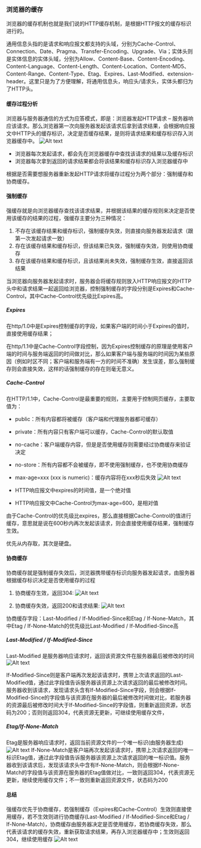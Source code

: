 ### 浏览器的缓存
浏览器的缓存机制也就是我们说的HTTP缓存机制，是根据HTTP报文的缓存标识进行的。

通用信息头指的是请求和响应报文都支持的头域，分别为Cache-Control、Connection、Date、Pragma、Transfer-Encoding、Upgrade、Via；实体头则是实体信息的实体头域，分别为Allow、Content-Base、Content-Encoding、Content-Language、Content-Length、Content-Location、Content-MD5、Content-Range、Content-Type、Etag、Expires、Last-Modified、extension-header。这里只是为了方便理解，将通用信息头，响应头/请求头，实体头都归为了HTTP头。

#### 缓存过程分析
浏览器与服务器通信的方式为应答模式，即是：浏览器发起HTTP请求 – 服务器响应该请求。那么浏览器第一次向服务器发起该请求后拿到请求结果，会根据响应报文中HTTP头的缓存标识，决定是否缓存结果，是则将请求结果和缓存标识存入浏览器缓存中。
![Alt text](image-3.png)

- 浏览器每次发起请求，都会先在浏览器缓存中查找该请求的结果以及缓存标识
- 浏览器每次拿到返回的请求结果都会将该结果和缓存标识存入浏览器缓存中

根据是否需要想服务器重新发起HTTP请求将缓存过程分为两个部分：强制缓存和协商缓存。

#### 强制缓存
强缓存就是向浏览器缓存查找该请求结果，并根据该结果的缓存规则来决定是否使用该缓存的结果的过程，强缓存主要分为三种情况：
 1. 不存在该缓存结果和缓存标识，强制缓存失效，则直接向服务器发起请求（跟第一次发起请求一致）
 2. 存在该缓存结果和缓存标识，但该结果已失效，强制缓存失效，则使用协商缓存
 3. 存在该缓存结果和缓存标识，且该结果尚未失效，强制缓存生效，直接返回该结果

当浏览器向服务器发起请求时，服务器会将缓存规则放入HTTP响应报文的HTTP头中和请求结果一起返回给浏览器，控制强制缓存的字段分别是Expires和Cache-Control，其中Cache-Control优先级比Expires高。

##### Expires
在http/1.0中是Expires控制缓存的字段，如果客户端的时间小于Expires的值时，直接使用缓存结果；

在http/1.1中是Cache-Control字段控制，因为Expires控制缓存的原理是使用客户端的时间与服务端返回的时间做对比，那么如果客户端与服务端的时间因为某些原因（例如时区不同；客户端和服务端有一方的时间不准确）发生误差，那么强制缓存则会直接失效，这样的话强制缓存的存在则毫无意义。

##### Cache-Control
在HTTP/1.1中，Cache-Control是最重要的规则，主要用于控制网页缓存，主要取值为：
- public：所有内容都将被缓存（客户端和代理服务器都可缓存）
- private：所有内容只有客户端可以缓存，Cache-Control的默认取值
- no-cache：客户端缓存内容，但是是否使用缓存则需要经过协商缓存来验证决定
- no-store：所有内容都不会被缓存，即不使用强制缓存，也不使用协商缓存
- max-age=xxx (xxx is numeric)：缓存内容将在xxx秒后失效
![Alt text](image-4.png)

 - HTTP响应报文中expires的时间值，是一个绝对值
 - HTTP响应报文中Cache-Control为max-age=600，是相对值

 由于Cache-Control的优先级比expires，那么直接根据Cache-Control的值进行缓存，意思就是说在600秒内再次发起该请求，则会直接使用缓存结果，强制缓存生效。

 优先从内存取，其次是硬盘。

#### 协商缓存
协商缓存就是强制缓存失效后，浏览器携带缓存标识向服务器发起请求，由服务器根据缓存标识决定是否使用缓存的过程

1. 协商缓存生效，返回304:
![Alt text](image-5.png)

2. 协商缓存失效，返回200和请求结果:
![Alt text](image-6.png)

协商缓存字段：Last-Modified / If-Modified-Since和Etag / If-None-Match，其中Etag / If-None-Match的优先级比Last-Modified / If-Modified-Since高

##### Last-Modified / If-Modified-Since
Last-Modified 是服务器响应请求时，返回该资源文件在服务器最后被修改的时间
![Alt text](image-7.png)

If-Modified-Since则是客户端再次发起该请求时，携带上次请求返回的Last-Modified值，通过此字段值告诉服务器该资源上次请求返回的最后被修改时间。服务器收到该请求，发现请求头含有If-Modified-Since字段，则会根据If-Modified-Since的字段值与该资源在服务器的最后被修改时间做对比，若服务器的资源最后被修改时间大于If-Modified-Since的字段值，则重新返回资源，状态码为200；否则则返回304，代表资源无更新，可继续使用缓存文件，

##### Etag/If-None-Match
Etag是服务器响应请求时，返回当前资源文件的一个唯一标识(由服务器生成)
![Alt text](image-8.png)
If-None-Match是客户端再次发起该请求时，携带上次请求返回的唯一标识Etag值，通过此字段值告诉服务器该资源上次请求返回的唯一标识值。服务器收到该请求后，发现该请求头中含有If-None-Match，则会根据If-None-Match的字段值与该资源在服务器的Etag值做对比，一致则返回304，代表资源无更新，继续使用缓存文件；不一致则重新返回资源文件，状态码为200


#### 总结
强缓存优先于协商缓存，若强制缓存（Expires和Cache-Control）生效则直接使用缓存，若不生效则进行协商缓存(Last-Modified / If-Modified-Since和Etag / If-None-Match)，协商缓存由服务器决定是否使用缓存，若协商缓存失效，那么代表该请求的缓存失效，重新获取请求结果，再存入浏览器缓存中；生效则返回304，继续使用缓存
![Alt text](image-9.png)